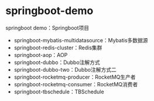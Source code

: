 # springboot-demo
springboot demo：Springboot项目
- springboot-mybatis-multidatasource：Mybatis多数据源
- springboot-redis-cluster：Redis集群
- springboot-aop：AOP
- springboot-dubbo：Dubbo注解方式
- springboot-dubbo-two：Dubbo注解方式二
- springboot-rocketmq-producer：RocketMQ生产者
- springboot-rocketmq-consumer：RocketMQ消费者
- springboot-tbschedule：TBSchedule
